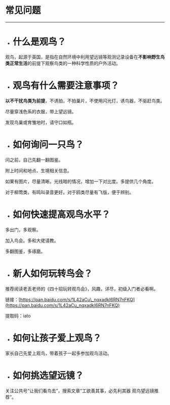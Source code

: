 # 常见问题

---

* # 什么是观鸟？

观鸟，起源于英国，是指在自然环境中利用望远镜等观测记录设备在**不影响野生鸟类正常生活**的前提下观察鸟类的一种科学性质的户外活动。

* # 观鸟有什么需要注意事项？

**以不干扰鸟类为前提**，不诱拍，不拍巢片，不使用闪光灯，诱鸟器，不驱赶鸟类。

尽量穿浅色系的衣服，带上望远镜。

发现鸟巢或育雏地时，请守口如瓶。

* # 如何询问一只鸟？

问之前，自己先翻一翻图鉴。

附上时间和地点、生境相关信息。

如果有图片，尽量清晰。光线暗的情况，增加一下对比度。多提供几个角度。

对于柳莺类，有鸣叫录音更好。对于鸥类尽量有飞版，便于辨别。

* # 如何快速提高观鸟水平？

多出门，多观察。

加入鸟会。多和大佬请教。

多翻图鉴，多琢磨。

* # 新人如何玩转鸟会？

推荐阅读老丢老师的《四十招玩转观鸟会》，风趣，详尽，初级入门者必看啊。

链接：[https://pan.baidu.com/s/1L42aCu\_nqxadkI6RN7nFKQ](https://pan.baidu.com/s/1L42aCu_nqxadkI6RN7nFKQ)

提取码：iato

* # 如何让孩子爱上观鸟？

家长自己先爱上观鸟，带着孩子一起多参加观鸟活动。

* # 如何挑选望远镜？

关注公共号“让我们看鸟去”，搜索文章“工欲善其事，必先利其器 观鸟望远镜推荐”。

